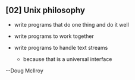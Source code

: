## [02] Unix philosophy

* write programs that do one thing and do it well

* write programs to work together

* write programs to handle text streams

    * because that is a universal interface

--Doug McIlroy
